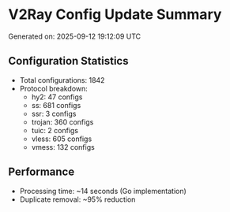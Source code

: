 # V2Ray Config Update Summary
Generated on: 2025-09-12 19:12:09 UTC

## Configuration Statistics
- Total configurations: 1842
- Protocol breakdown:
  - hy2: 47 configs
  - ss: 681 configs
  - ssr: 3 configs
  - trojan: 360 configs
  - tuic: 2 configs
  - vless: 605 configs
  - vmess: 132 configs

## Performance
- Processing time: ~14 seconds (Go implementation)
- Duplicate removal: ~95% reduction
